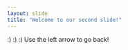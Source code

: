 ```yaml
---
layout: slide
title: "Welcome to our second slide!"
---
```

:) :) :)
Use the left arrow to go back!
